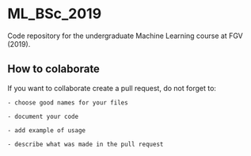 # ML_BSc_2019

Code repository for the undergraduate Machine Learning course at FGV
(2019).

## How to colaborate

If you want to collaborate create a pull request, do not forget to:

	- choose good names for your files
	
	- document your code
	
	- add example of usage 
	
	- describe what was made in the pull request
